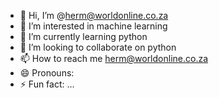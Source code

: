 - 👋 Hi, I’m @herm@worldonline.co.za
- 👀 I’m interested in machine learning
- 🌱 I’m currently learning python
- 💞️ I’m looking to collaborate on python
- 📫 How to reach me herm@worldonline.co.za
- 😄 Pronouns: 
- ⚡ Fun fact: ...

<!---
herm2468/herm2468 is a ✨ special ✨ repository because its `README.md` (this file) appears on your GitHub profile.
You can click the Preview link to take a look at your changes.
--->
